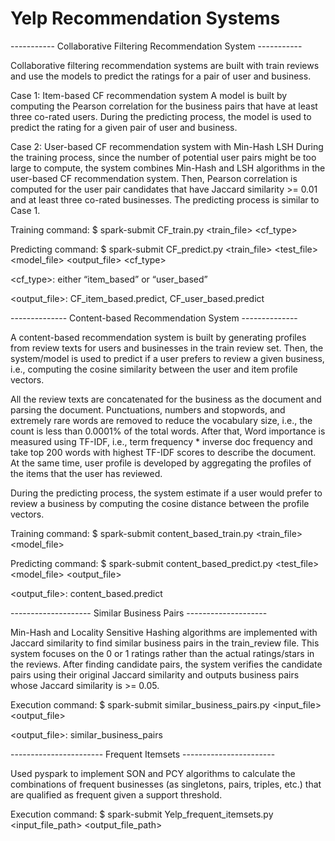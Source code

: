 # Yelp Recommendation Systems

----------- Collaborative Filtering Recommendation System -----------

Collaborative filtering recommendation systems are built with train reviews and use the models to predict the ratings for a pair of user and business.

Case 1: Item-based CF recommendation system
A model is built by computing the Pearson correlation for the business pairs that have at least three co-rated users. During the predicting process, the model is used to predict the rating for a given pair of user and business.

Case 2: User-based CF recommendation system with Min-Hash LSH
During the training process, since the number of potential user pairs might be too large to compute, the system combines Min-Hash and LSH algorithms in the user-based CF recommendation system. Then, Pearson correlation is computed for the user pair candidates that have Jaccard similarity >= 0.01 and at least three co-rated businesses. The predicting process is similar to Case 1.

Training command: $ spark-submit CF_train.py <train_file> <model _file> <cf_type>
  
Predicting command: $ spark-submit CF_predict.py <train_file> <test_file> <model_file> <output_file> <cf_type>

<cf_type>: either “item_based” or “user_based”

<output_file>: CF_item_based.predict, CF_user_based.predict




-------------- Content-based Recommendation System --------------

A content-based recommendation system is built by generating profiles from review texts for users and businesses in the train review set. Then, the system/model is used to predict if a user prefers to review a given business, i.e., computing the cosine similarity between the user and item profile vectors.

All the review texts are concatenated for the business as the document and parsing the document. Punctuations, numbers and stopwords, and extremely rare words are removed to reduce the vocabulary size, i.e., the count is less than 0.0001% of the total words. After that, Word importance is measured using TF-IDF, i.e., term frequency * inverse doc frequency and take top 200 words with highest TF-IDF scores to describe the document. At the same time, user profile is developed by aggregating the profiles of the items that the user has reviewed.

During the predicting process, the system estimate if a user would prefer to review a business by computing the cosine distance between the profile vectors.

Training command: $ spark-submit content_based_train.py <train_file> <model_file> <stopwords>
  
Predicting command: $ spark-submit content_based_predict.py <test_file> <model_file> <output_file>

<output_file>: content_based.predict




-------------------- Similar Business Pairs --------------------

Min-Hash and Locality Sensitive Hashing algorithms are implemented with Jaccard similarity to find similar business pairs in the train_review file. This system focuses on the 0 or 1 ratings rather than the actual ratings/stars in the reviews. After finding candidate pairs, the system verifies the candidate pairs using their original Jaccard similarity and outputs business pairs whose Jaccard similarity is >= 0.05.

Execution command: $ spark-submit similar_business_pairs.py <input_file> <output_file>

<output_file>: similar_business_pairs




----------------------- Frequent Itemsets -----------------------

Used pyspark to implement SON and PCY algorithms to calculate the combinations of frequent businesses (as singletons, pairs, triples, etc.) that are qualified as frequent given a support threshold.

Execution command: $ spark-submit Yelp_frequent_itemsets.py <filter threshold> <support> <input_file_path> <output_file_path>
